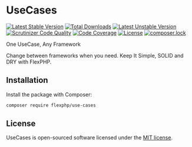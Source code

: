 # UseCases

[![Latest Stable Version](https://poser.pugx.org/flexphp/use-cases/v/stable)](https://packagist.org/packages/flexphp/use-cases)
[![Total Downloads](https://poser.pugx.org/flexphp/use-cases/downloads)](https://packagist.org/packages/flexphp/use-cases)
[![Latest Unstable Version](https://poser.pugx.org/flexphp/use-cases/v/unstable)](https://packagist.org/packages/flexphp/use-cases)
[![Scrutinizer Code Quality](https://scrutinizer-ci.com/g/flexphp/flex-use-cases/badges/quality-score.png)](https://scrutinizer-ci.com/g/flexphp/flex-use-cases)
[![Code Coverage](https://scrutinizer-ci.com/g/flexphp/flex-use-cases/badges/coverage.png)](https://scrutinizer-ci.com/g/flexphp/flex-use-cases)
[![License](https://poser.pugx.org/flexphp/use-cases/license)](https://packagist.org/packages/flexphp/use-cases)
[![composer.lock](https://poser.pugx.org/flexphp/use-cases/composerlock)](https://packagist.org/packages/flexphp/use-cases)

One UseCase, Any Framework

Change between frameworks when you need. Keep It Simple, SOLID and DRY with FlexPHP.

## Installation

Install the package with Composer:

```bash
composer require flexphp/use-cases
```

## License

UseCases is open-sourced software licensed under the [MIT license](https://opensource.org/licenses/MIT).
